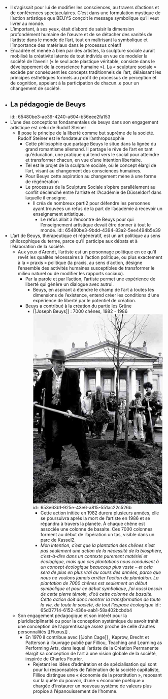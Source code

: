 - Il s’agissait pour lui de modifier les consciences, au travers d’actions et de conférences spectaculaires. C’est dans une formulation mystique de l’action artistique que BEUYS conçoit le message symbolique qu’il veut livrer au monde.
- L’important, à ses yeux, était d’abord de saisir la dimension profondément humaine de l’œuvre et de se détacher des vanités de l’artiste dans le monde de l’art, tout en maîtrisant la symbolique et l’importance des matériaux dans le processus créatif
- Encadrée et menée à bien par des artistes, la sculpture sociale aurait mobilisé la créativité latente de tout individu en vue de modeler la société de l’avenir (« le seul acte plastique véritable, consiste dans le développement de la conscience humaine »). La « sculpture sociale » excède par conséquent les concepts traditionnels de l’art, délaissant les principes esthétiques formels au profit de processus de perception et de cognition, appelant à la participation de chacun..e pour un changement de société.
- ## La pédagogie de Beuys
  id:: 65480be3-ae39-4240-a604-b56eee2fa153
- L’une des conceptions fondamentales de beuys dans son engagement artistique est celui de Rudolf Steiner
	- Il pose le principe de la liberté comme but suprême de la société. Rudolf Steiner est le fondateur de l’anthroposophie
		- Cette philosophie que partage Beuys le situe dans la lignée du grand romantisme allemand. Il partage le rêve de l’art en tant qu’éducation, une pratique qui tend vers le social pour atteindre et transformer chacun, en vue d’une intention libertaire.
		- Tel est le projet de la sculpture sociale, où le concept élargi de l’art, visant au changement des consciences humaines.
		- Pour Beuys cette aspiration au changement mène à une forme de régénération
		- Le processus de la Sculpture Sociale s’opère parallèlement au conflit déclenché entre l’artiste et l’Académie de Düsseldorf dans laquelle il enseigne.
			- Il créa de nombreux parti2 pour défendre les personnes ayant trouvées un refus de la part de l’académie à recevoir un enseignement artistique.
				- Le refus allait à l’encontre de Beuys pour qui l’enseignement artistique devait être donner à tout le monde.
				  id:: 65480be3-9bdd-4394-83a2-5ee4494b5e39
- L’art de Beuys, thérapeutique et régénératif, est un art politique au sens philosophique du terme, parce qu’il participe aux débats et à l’élaboration de la société.
	- Aux yeux d’Arendt, l’artiste est un personnage politique en ce qu’il revêt les qualités nécessaires à l’action politique, ou plus exactement à la « praxis » politique (la praxis, au sens d’action, désigne l’ensemble des activités humaines susceptibles de transformer le milieu naturel ou de modifier les rapports sociaux).
		- Par la parole et par l’action, l’artiste permet une expérience de liberté qui génère un dialogue avec autrui.
			- Beuys, en aspirant à étendre le champ de l’art à toutes les dimensions de l’existence, entend créer les conditions d’une expérience de liberté par le potentiel de création.
		- Beuys a contribué à la création du partie les Grüne
			- [[Joseph Beuys]] : 7000 chênes, 1982 - 1986 ![image.png](../assets/image_1698509441517_0.png)
			  id:: 653e63b1-925e-43e6-a815-551ac22c526b
				- Cette action initiée en 1982 durera plusieurs années, elle se poursuivra après la mort de l’artiste en 1986 et se répandra à travers la planète. À chaque chêne est associée une colonne de basalte. Ces 7000 colonnes forment au début de l’opération un tas, visible dans un parc de Kassel2.
				- *Mon intention, c’est que la plantation des chênes n’est pas seulement une action de la nécessité de la biosphère, c’est-à-dire dans un contexte purement matériel et écologique, mais que ces plantations nous conduisent à un concept écologique beaucoup plus vaste – et cela sera de plus en plus vrai au cours des années, parce que nous ne voulons jamais arrêter l’action de plantation. La plantation de 7000 chênes est seulement un début symbolique et pour ce début symbolique, j’ai aussi besoin de cette pierre témoin, d’où cette colonne de basalte. Cette action doit donc montrer la transformation de toute la vie, de toute la société, de tout l’espace écologique*
				  id:: 65d37714-6152-436e-aab1-58a402bcbdb4
	- Son engagement pédagogique et son intérêt pour la pluridisciplinarité ou pour la conception systémique du savoir trahit une conception de l’apprentissage assez proche de celle d’autres personnalités [[Fluxus]] .
		- En 1970 il contribue avec [[John Cage]] , Kaprow, Brecht et Patterson à l’ouvrage publié par Filliou, Teaching and Learning as Performing Arts, dans lequel l’artiste de la Création Permanente élargit sa conception de l’art à une vision globale de la société, inspirée de Charles Fourier.
			- Rejetant les idées d’admiration et de spécialisation qui sont pour lui responsables de l’aliénation de la société capitaliste, Filliou distingue une « économie de la prostitution », reposant sur la quête du pouvoir, d’une « économie poétique » chargée d’instaurer un nouveau système de valeurs plus propice à l’épanouissement de l’homme.